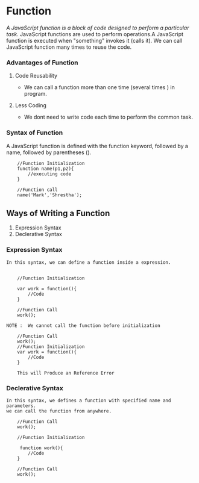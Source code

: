 # Function

_A JavaScript function is a block of code designed to perform a particular task._
JavaScript functions are used to perform operations.A JavaScript function is executed when "something" invokes it (calls it). We can call JavaScript function many times to reuse the code.

### Advantages of Function

1. Code Reusability

   - We can call a function more than one time (several times ) in program.

2. Less Coding

   - We dont need to write code each time to perform the common task.

### Syntax of Function

A JavaScript function is defined with the function keyword, followed by a name, followed by parentheses ().

        //Function Initialization
        function name(p1,p2){
            //executing code
        }

        //Function call
        name('Mark','Shrestha');

## Ways of Writing a Function

1. Expression Syntax
2. Declerative Syntax

### Expression Syntax

    In this syntax, we can define a function inside a expression.


        //Function Initialization

        var work = function(){
            //Code
        }

        //Function Call
        work();

    NOTE :  We cannot call the function before initialization

        //Function Call
        work();
        //Function Initialization
        var work = function(){
            //Code
        }

        This will Produce an Reference Error

### Declerative Syntax

    In this syntax, we defines a function with specified name and parameters.
    we can call the function from anywhere.

        //Function Call
        work();

        //Function Initialization

         function work(){
            //Code
        }

        //Function Call
        work();
